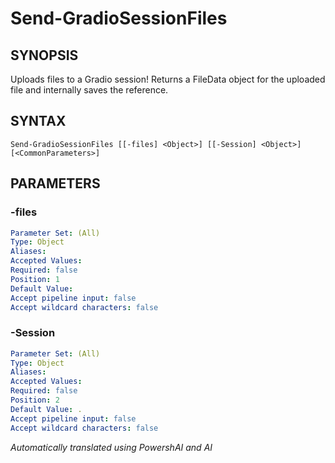 ﻿---
external help file: powershai-help.xml
schema: 2.0.0
powershai: true
---

# Send-GradioSessionFiles

## SYNOPSIS <!--!= @#Synop !-->
Uploads files to a Gradio session!
Returns a FileData object for the uploaded file and internally saves the reference.

## SYNTAX <!--!= @#Syntax !-->

```
Send-GradioSessionFiles [[-files] <Object>] [[-Session] <Object>] [<CommonParameters>]
```

## PARAMETERS <!--!= @#Params !-->

### -files

```yml
Parameter Set: (All)
Type: Object
Aliases: 
Accepted Values: 
Required: false
Position: 1
Default Value: 
Accept pipeline input: false
Accept wildcard characters: false
```

### -Session

```yml
Parameter Set: (All)
Type: Object
Aliases: 
Accepted Values: 
Required: false
Position: 2
Default Value: .
Accept pipeline input: false
Accept wildcard characters: false
```




<!--PowershaiAiDocBlockStart-->
_Automatically translated using PowershAI and AI_
<!--PowershaiAiDocBlockEnd-->
